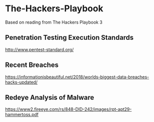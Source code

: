 # The-Hackers-Playbook
Based on reading from The Hackers Playbook 3

## Penetration Testing Execution Standards
http://www.pentest-standard.org/

## Recent Breaches
https://informationisbeautiful.net/2018/worlds-biggest-data-breaches-hacks-updated/

## Redeye Analysis of Malware
https://www2.fireeye.com/rs/848-DID-242/images/rpt-apt29-hammertoss.pdf

